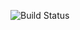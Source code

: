 ![Build Status](https://codebuild.us-east-1.amazonaws.com/badges?uuid=eyJlbmNyeXB0ZWREYXRhIjoicm1pV0hKalVPMk4yNlhqT2NNV1M2T1IyRWVGWVVkZW1TZUs1M3d2TUV4cDVjbFJURjBmN3ltcGZWRWZVeC9Ka1YzamJGenQ2WGRoMFZUdnJxb2JWT2tvPSIsIml2UGFyYW1ldGVyU3BlYyI6IkE2T2wzYndXb0FpeEJIc3ciLCJtYXRlcmlhbFNldFNlcmlhbCI6MX0%3D&branch=master)
